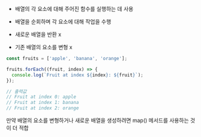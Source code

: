 - 배열의 각 요소에 대해 주어진 함수를 실행하는 데 사용

- 배열을 순회하며 각 요소에 대해 작업을 수행

- 새로운 배열을 반환 x

- 기존 배열의 요소를 변형 x

``` js
const fruits = ['apple', 'banana', 'orange'];

fruits.forEach((fruit, index) => {
  console.log(`Fruit at index ${index}: ${fruit}`);
});

// 출력값
// Fruit at index 0: apple
// Fruit at index 1: banana
// Fruit at index 2: orange
```

만약 배열의 요소를 변형하거나 새로운 배열을 생성하려면 map() 메서드를 사용하는 것이 더 적합
